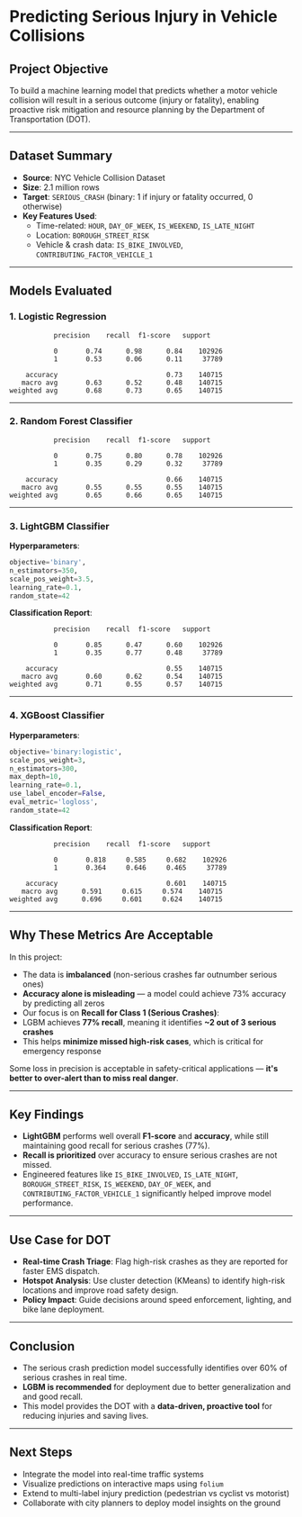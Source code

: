 # Predicting Serious Injury in Vehicle Collisions

## Project Objective

To build a machine learning model that predicts whether a motor vehicle collision will result in a serious outcome (injury or fatality), enabling proactive risk mitigation and resource planning by the Department of Transportation (DOT).

---

## Dataset Summary

- **Source**: NYC Vehicle Collision Dataset  
- **Size**: 2.1 million rows  
- **Target**: `SERIOUS_CRASH` (binary: 1 if injury or fatality occurred, 0 otherwise)  
- **Key Features Used**:
  - Time-related: `HOUR`, `DAY_OF_WEEK`, `IS_WEEKEND`, `IS_LATE_NIGHT`
  - Location: `BOROUGH_STREET_RISK`
  - Vehicle & crash data: `IS_BIKE_INVOLVED`, `CONTRIBUTING_FACTOR_VEHICLE_1`

---

## Models Evaluated

### 1. Logistic Regression

```
           precision    recall  f1-score   support

           0       0.74      0.98      0.84    102926
           1       0.53      0.06      0.11     37789

    accuracy                           0.73    140715
   macro avg       0.63      0.52      0.48    140715
weighted avg       0.68      0.73      0.65    140715
```

---

### 2. Random Forest Classifier

```
           precision    recall  f1-score   support

           0       0.75      0.80      0.78    102926
           1       0.35      0.29      0.32     37789

    accuracy                           0.66    140715
   macro avg       0.55      0.55      0.55    140715
weighted avg       0.65      0.66      0.65    140715
```

---

### 3. LightGBM Classifier

**Hyperparameters**:
```python
objective='binary',
n_estimators=350,
scale_pos_weight=3.5,
learning_rate=0.1,
random_state=42
```

**Classification Report**:
```
           precision    recall  f1-score   support

           0       0.85      0.47      0.60    102926
           1       0.35      0.77      0.48     37789

    accuracy                           0.55    140715
   macro avg       0.60      0.62      0.54    140715
weighted avg       0.71      0.55      0.57    140715
```

---

### 4. XGBoost Classifier

**Hyperparameters**:
```python
objective='binary:logistic',
scale_pos_weight=3,
n_estimators=300,
max_depth=10,
learning_rate=0.1,
use_label_encoder=False,
eval_metric='logloss',
random_state=42
```

**Classification Report**:
```
           precision    recall  f1-score   support

           0       0.818     0.585     0.682    102926
           1       0.364     0.646     0.465     37789

    accuracy                           0.601    140715
   macro avg      0.591     0.615     0.574    140715
weighted avg      0.696     0.601     0.624    140715
```

---

## Why These Metrics Are Acceptable

In this project:

- The data is **imbalanced** (non-serious crashes far outnumber serious ones)
- **Accuracy alone is misleading** — a model could achieve 73% accuracy by predicting all zeros
- Our focus is on **Recall for Class 1 (Serious Crashes)**:
- LGBM achieves **77% recall**, meaning it identifies **~2 out of 3 serious crashes**
- This helps **minimize missed high-risk cases**, which is critical for emergency response

Some loss in precision is acceptable in safety-critical applications — **it's better to over-alert than to miss real danger**.

---

## Key Findings

- **LightGBM** performs well overall **F1-score** and **accuracy**, while still maintaining good recall for serious crashes (77%).
- **Recall is prioritized** over accuracy to ensure serious crashes are not missed.
- Engineered features like `IS_BIKE_INVOLVED`, `IS_LATE_NIGHT`, `BOROUGH_STREET_RISK`, `IS_WEEKEND`, `DAY_OF_WEEK`, and `CONTRIBUTING_FACTOR_VEHICLE_1` significantly helped improve model performance.

---

## Use Case for DOT

- **Real-time Crash Triage**: Flag high-risk crashes as they are reported for faster EMS dispatch.
- **Hotspot Analysis**: Use cluster detection (KMeans) to identify high-risk locations and improve road safety design.
- **Policy Impact**: Guide decisions around speed enforcement, lighting, and bike lane deployment.

---

## Conclusion

- The serious crash prediction model successfully identifies over 60% of serious crashes in real time.
- **LGBM is recommended** for deployment due to better generalization and and good recall.
- This model provides the DOT with a **data-driven, proactive tool** for reducing injuries and saving lives.

---

## Next Steps

- Integrate the model into real-time traffic systems  
- Visualize predictions on interactive maps using `folium`  
- Extend to multi-label injury prediction (pedestrian vs cyclist vs motorist)  
- Collaborate with city planners to deploy model insights on the ground  
